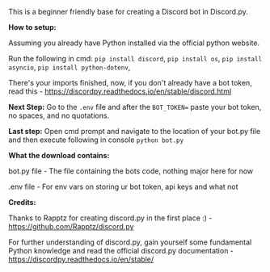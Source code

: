 This is a beginner friendly base for creating a Discord bot in Discord.py. 

**How to setup:**

Assuming you already have Python installed via the official python website.

Run the following in cmd:
```pip install discord```,
```pip install os```,
```pip install asyncio```,
```pip install python-dotenv```,

There's your imports finished, now, if you don't already have a bot token, read this - https://discordpy.readthedocs.io/en/stable/discord.html

**Next Step:**
Go to the ```.env``` file and after the ```BOT_TOKEN=``` paste your bot token, no spaces, and no quotations.

**Last step:** 
Open cmd prompt and navigate to the location of your bot.py file and then execute following in console ```python bot.py```

**What the download contains:**

bot.py file - The file containing the bots code, nothing major here for now

.env file - For env vars on storing ur bot token, api keys and what not

**Credits:**

Thanks to Rapptz for creating discord.py in the first place :) - https://github.com/Rapptz/discord.py

For further understanding of discord.py, gain yourself some fundamental Python knowledge and read the official discord.py documentation - https://discordpy.readthedocs.io/en/stable/
